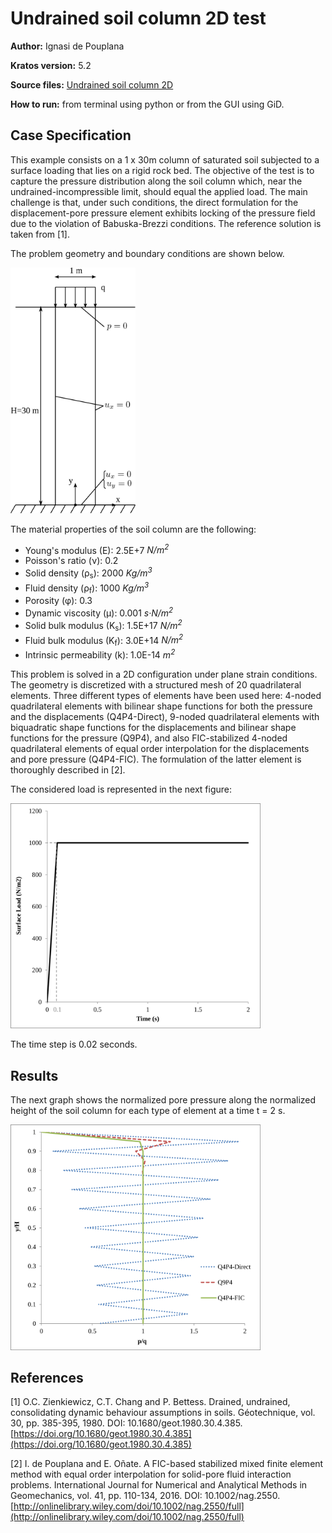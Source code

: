 # Undrained soil column 2D test

**Author:** Ignasi de Pouplana

**Kratos version:** 5.2

**Source files:** [Undrained soil column 2D](https://github.com/KratosMultiphysics/Examples/tree/master/poromechanics/validation/undrained_soil_column_2D/source)

**How to run:** from terminal using python or from the GUI using GiD.

## Case Specification

This example consists on a 1 x 30m column of saturated soil subjected to a surface loading that lies on a rigid rock bed. The objective of the test is to capture the pressure distribution along the soil column which, near the undrained-incompressible limit, should equal the applied load. The main challenge is that, under such conditions, the direct formulation for the displacement-pore pressure element exhibits locking of the pressure field due to the violation of Babuska-Brezzi conditions. The reference solution is taken from [1].

The problem geometry and boundary conditions are shown below.
<!-- ![undrained soil column geometry.](data/soil-column_geometry.png) -->
<img src="data/soil-column_geometry.png" width="200">

The material properties of the soil column are the following:
* Young's modulus (E): 2.5E+7 _N/m<sup>2</sup>_
* Poisson's ratio (&nu;): 0.2
* Solid density (&rho;<sub>s</sub>): 2000 _Kg/m<sup>3</sup>_
* Fluid density (&rho;<sub>f</sub>): 1000 _Kg/m<sup>3</sup>_
* Porosity (&phi;): 0.3
* Dynamic viscosity (&mu;): 0.001 _s·N/m<sup>2</sup>_
* Solid bulk modulus (K<sub>s</sub>): 1.5E+17 _N/m<sup>2</sup>_
* Fluid bulk modulus (K<sub>f</sub>): 3.0E+14 _N/m<sup>2</sup>_
* Intrinsic permeability (k): 1.0E-14 _m<sup>2</sup>_

This problem is solved in a 2D configuration under plane strain conditions. The geometry is discretized with a structured mesh of 20 quadrilateral elements. Three different types of elements have been used here: 4-noded quadrilateral elements with bilinear shape functions for both the pressure and the displacements (Q4P4-Direct), 9-noded quadrilateral elements with biquadratic shape functions for the displacements and bilinear shape functions for the pressure (Q9P4), and also FIC-stabilized 4-noded quadrilateral elements of equal order interpolation for the displacements and pore pressure (Q4P4-FIC). The formulation of the latter element is thoroughly described in [2].

The considered load is represented in the next figure:

<img src="data/load.png" width="400">

The time step is 0.02 seconds.

## Results

The next graph shows the normalized pore pressure along the normalized height of the soil column for each type of element at a time t = 2 s.

<img src="data/height-pressure.png" width="400">

## References

[1] O.C. Zienkiewicz, C.T. Chang and P. Bettess. Drained, undrained, consolidating dynamic behaviour assumptions in soils. Géotechnique, vol. 30, pp. 385-395, 1980. DOI: 10.1680/geot.1980.30.4.385. [https://doi.org/10.1680/geot.1980.30.4.385](https://doi.org/10.1680/geot.1980.30.4.385)

[2] I. de Pouplana and E. Oñate. A FIC-based stabilized mixed finite element method with equal order interpolation for solid-pore fluid interaction problems. International Journal for Numerical and Analytical Methods in Geomechanics, vol. 41, pp. 110-134, 2016. DOI: 10.1002/nag.2550. [http://onlinelibrary.wiley.com/doi/10.1002/nag.2550/full](http://onlinelibrary.wiley.com/doi/10.1002/nag.2550/full)
